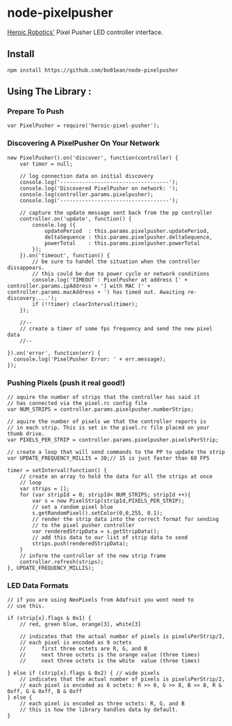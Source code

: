node-pixelpusher
================

[Heroic Robotics'](http://www.heroicrobotics.com) Pixel Pusher LED controller interface.

Install
-------

    npm install https://github.com/bo01ean/node-pixelpusher

Using The Library :
---

### Prepare To Push

    var PixelPusher = require('heroic-pixel-pusher');


### Discovering A PixelPusher On Your Network

    new PixelPusher().on('discover', function(controller) {
        var timer = null;

        // log connection data on initial discovery
        console.log('-----------------------------------');
        console.log('Discovered PixelPusher on network: ');
        console.log(controller.params.pixelpusher);
        console.log('-----------------------------------');

        // capture the update message sent back from the pp controller
        controller.on('update', function() {
            console.log ({
                updatePeriod  : this.params.pixelpusher.updatePeriod,
                deltaSequence : this.params.pixelpusher.deltaSequence,
                powerTotal    : this.params.pixelpusher.powerTotal
            });
        }).on('timeout', function() {
            // be sure to handel the situation when the controller dissappears.
            // this could be due to power cycle or network conditions
            console.log('TIMEOUT : PixelPusher at address [' + controller.params.ipAddress + '] with MAC (' + controller.params.macAddress + ') has timed out. Awaiting re-discovery....');
            if (!!timer) clearInterval(timer);
        });

        //--
        // create a timer of some fps frequency and send the new pixel data
        //--

    }).on('error', function(err) {
      console.log('PixelPusher Error: ' + err.message);
    });


### Pushing Pixels (push it real good!)

    // aquire the number of strips that the controller has said it
    // has connected via the pixel.rc config file
    var NUM_STRIPS = controller.params.pixelpusher.numberStrips;

    // aquire the number of pixels we that the controller reports is
    // in each strip. This is set in the pixel.rc file placed on your thumb drive.
    var PIXELS_PER_STRIP = controller.params.pixelpusher.pixelsPerStrip;

    // create a loop that will send commands to the PP to update the strip
    var UPDATE_FREQUENCY_MILLIS = 30;// 15 is just faster than 60 FPS

    timer = setInterval(function() {
        // create an array to hold the data for all the strips at once
        // loop
        var strips = [];
        for (var stripId = 0; stripId< NUM_STRIPS; stripId ++){
            var s = new PixelStrip(stripId,PIXELS_PER_STRIP);
            // set a random pixel blue
            s.getRandomPixel().setColor(0,0,255, 0.1);
            // render the strip data into the correct format for sending
            // to the pixel pusher controller
            var renderedStripData = s.getStripData();
            // add this data to our list of strip data to send
            strips.push(renderedStripData);
        }
        // inform the controller of the new strip frame
        controller.refresh(strips);
    }, UPDATE_FREQUENCY_MILLIS);


### LED Data Formats

    // if you are using NeoPixels from Adafruit you wont need to
    // use this.

    if (strip[x].flags & 0x1) {
        // red, green blue, orange[3], white[3]

        // indicates that the actual number of pixels is pixelsPerStrip/3,
        // each pixel is encoded as 9 octets
        //     first three octets are R, G, and B
        //     next three octets is the orange value (three times)
        //     next three octets is the white  value (three times)

    } else if (strip[x].flags & 0x2) { // wide pixels
        // indicates that the actual number of pixels is pixelsPerStrip/2,
        // each pixel is encoded as 6 octets: R >> 8, G >> 8, B >> 8, R & 0xff, G & 0xff, B & 0xff
    } else {
        // each pixel is encoded as three octets: R, G, and B
        // this is how the library handles data by default.
    }
